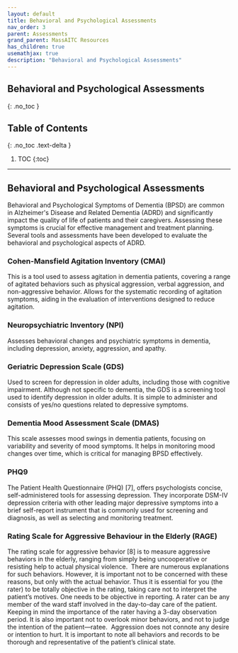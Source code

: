 ```yaml
---
layout: default
title: Behavioral and Psychological Assessments
nav_order: 3
parent: Assessments
grand_parent: MassAITC Resources
has_children: true
usemathjax: true
description: "Behavioral and Psychological Assessments"
---
```

## Behavioral and Psychological Assessments
{: .no_toc }

## Table of Contents
{: .no_toc .text-delta }

1. TOC
{:toc}
---

## Behavioral and Psychological Assessments

Behavioral and Psychological Symptoms of Dementia (BPSD) are common in Alzheimer's Disease and Related Dementia (ADRD) and significantly impact the quality of life of patients and their caregivers. Assessing these symptoms is crucial for effective management and treatment planning. Several tools and assessments have been developed to evaluate the behavioral and psychological aspects of ADRD.

### Cohen-Mansfield Agitation Inventory (CMAI)

This is a tool used to assess agitation in dementia patients, covering a range of agitated behaviors such as physical aggression, verbal aggression, and non-aggressive behavior. Allows for the systematic recording of agitation symptoms, aiding in the evaluation of interventions designed to reduce agitation.

### Neuropsychiatric Inventory (NPI)

Assesses behavioral changes and psychiatric symptoms in dementia, including depression, anxiety, aggression, and apathy.

### Geriatric Depression Scale (GDS)

Used to screen for depression in older adults, including those with cognitive impairment. Although not specific to dementia, the GDS is a screening tool used to identify depression in older adults. It is simple to administer and consists of yes/no questions related to depressive symptoms. 

### Dementia Mood Assessment Scale (DMAS)

This scale assesses mood swings in dementia patients, focusing on variability and severity of mood symptoms. It helps in monitoring mood changes over time, which is critical for managing BPSD effectively.

### PHQ9

The Patient Health Questionnaire (PHQ) [7], offers psychologists concise, self-administered tools for assessing depression. They incorporate DSM-IV depression criteria with other leading major depressive symptoms into a brief self-report instrument that is commonly used for screening and diagnosis, as well as selecting and monitoring treatment.

### Rating Scale for Aggressive Behaviour in the Elderly (RAGE)

The rating scale for aggressive behavior [8] is to measure aggressive behaviors in the elderly, ranging from simply being uncooperative or resisting help to actual physical violence.  There are numerous explanations for such behaviors. However, it is important not to be concerned with these reasons, but only with the actual behavior. Thus it is essential for you (the rater) to be totally objective in the rating, taking care not to interpret the patient’s motives. One needs to be objective in reporting. A rater can be any member of the ward staff involved in the day-to-day care of the patient.  Keeping in mind the importance of the rater having a 3-day observation period. ​​It is also important not to overlook minor behaviors, and not to judge the intention of the patient—ratee.  Aggression does not connote any desire or intention to hurt. It is important to note all behaviors and records to be thorough and representative of the patient’s clinical state.



